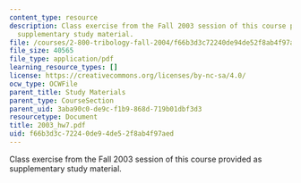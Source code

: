 ```yaml
---
content_type: resource
description: Class exercise from the Fall 2003 session of this course provided as
  supplementary study material.
file: /courses/2-800-tribology-fall-2004/f66b3d3c72240de94de52f8ab4f97aed_2003_hw7.pdf
file_size: 40565
file_type: application/pdf
learning_resource_types: []
license: https://creativecommons.org/licenses/by-nc-sa/4.0/
ocw_type: OCWFile
parent_title: Study Materials
parent_type: CourseSection
parent_uid: 3aba90c0-de9c-f1b9-868d-719b01dbf3d3
resourcetype: Document
title: 2003_hw7.pdf
uid: f66b3d3c-7224-0de9-4de5-2f8ab4f97aed
---
```

Class exercise from the Fall 2003 session of this course provided as supplementary study material.